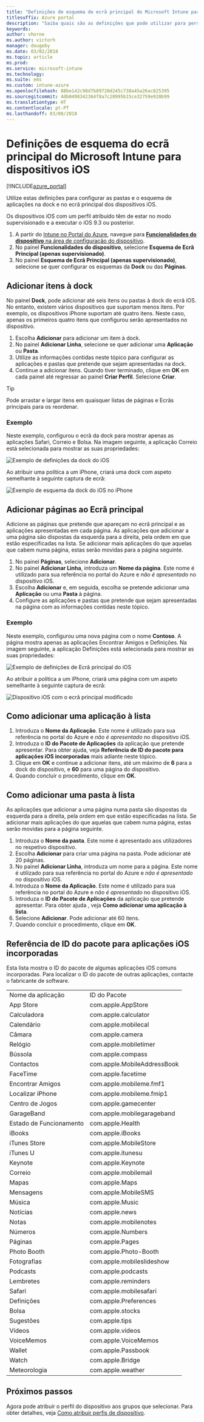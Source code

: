 ```yaml
---
title: "Definições de esquema do ecrã principal do Microsoft Intune para dispositivos iOS"
titlesuffix: Azure portal
description: "Saiba quais são as definições que pode utilizar para personalizar o ecrã principal e a dock em dispositivos iOS."
keywords: 
author: vhorne
ms.author: victorh
manager: dougeby
ms.date: 03/02/2018
ms.topic: article
ms.prod: 
ms.service: microsoft-intune
ms.technology: 
ms.suite: ems
ms.custom: intune-azure
ms.openlocfilehash: 88be142c98d7b89720d245c738a45a26ac825395
ms.sourcegitcommit: 4db0498342364f8a7c28995b15ce32759e920b99
ms.translationtype: HT
ms.contentlocale: pt-PT
ms.lasthandoff: 03/08/2018
---
```

# <a name="microsoft-intune-home-screen-layout-settings-for-devices-running-ios"></a>Definições de esquema do ecrã principal do Microsoft Intune para dispositivos iOS

[!INCLUDE[azure_portal](./includes/azure_portal.md)]

Utilize estas definições para configurar as pastas e o esquema de aplicações na dock e no ecrã principal dos dispositivos iOS.

Os dispositivos iOS com um perfil atribuído têm de estar no modo supervisionado e a executar o iOS 9.3 ou posterior.

1. A partir do [Intune no Portal do Azure](https://portal.azure.com), navegue para [**Funcionalidades do dispositivo** na área de configuração do dispositivo](device-features-configure.md).
2. No painel **Funcionalidades do dispositivo**, selecione **Esquema de Ecrã Principal (apenas supervisionado)**.
3. No painel **Esquema de Ecrã Principal (apenas supervisionado)**, selecione se quer configurar os esquemas da **Dock** ou das **Páginas**.

## <a name="add-items-to-the-dock"></a>Adicionar itens à dock

No painel **Dock**, pode adicionar até seis itens ou pastas à dock do ecrã iOS. No entanto, existem vários dispositivos que suportam menos itens. Por exemplo, os dispositivos iPhone suportam até quatro itens. Neste caso, apenas os primeiros quatro itens que configurou serão apresentados no dispositivo.

1. Escolha **Adicionar** para adicionar um item à dock.
2. No painel **Adicionar Linha**, selecione se quer adicionar uma **Aplicação** ou **Pasta**.
3. Utilize as informações contidas neste tópico para configurar as aplicações e pastas que pretende que sejam apresentadas na dock.
4. Continue a adicionar itens. Quando tiver terminado, clique em **OK** em cada painel até regressar ao painel **Criar Perfil**. Selecione **Criar**.

>[!TIP]
> Pode arrastar e largar itens em quaisquer listas de páginas e Ecrãs principais para os reordenar.

### <a name="example"></a>Exemplo

Neste exemplo, configurou o ecrã da dock para mostrar apenas as aplicações Safari, Correio e Bolsa. Na imagem seguinte, a aplicação Correio está selecionada para mostrar as suas propriedades:

![Exemplo de definições da dock do iOS](./media/FfFiUcP.png)

Ao atribuir uma política a um iPhone, criará uma dock com aspeto semelhante à seguinte captura de ecrã:

![Exemplo de esquema da dock do iOS no iPhone](./media/bAgCe8F.png)

## <a name="add-home-screen-pages"></a>Adicionar páginas ao Ecrã principal

Adicione as páginas que pretende que apareçam no ecrã principal e as aplicações apresentadas em cada página. As aplicações que adicionar a uma página são dispostas da esquerda para a direita, pela ordem em que estão especificadas na lista. Se adicionar mais aplicações do que aquelas que cabem numa página, estas serão movidas para a página seguinte.

1. No painel **Páginas**, selecione **Adicionar**.
2. No painel **Adicionar Linha**, introduza um **Nome da página**. Este nome é utilizado para sua referência no portal do Azure e *não é apresentado* no dispositivo iOS.
3. Escolha **Adicionar** e, em seguida, escolha se pretende adicionar uma **Aplicação** ou uma **Pasta** à página.
4. Configure as aplicações e pastas que pretende que sejam apresentadas na página com as informações contidas neste tópico.

### <a name="example"></a>Exemplo

Neste exemplo, configurou uma nova página com o nome **Contoso**. A página mostra apenas as aplicações Encontrar Amigos e Definições. Na imagem seguinte, a aplicação Definições está selecionada para mostrar as suas propriedades:

![Exemplo de definições de Ecrã principal do iOS](./media/Jc2OxyX.png)

Ao atribuir a política a um iPhone, criará uma página com um aspeto semelhante à seguinte captura de ecrã:

![Dispositivo iOS com o ecrã principal modificado](./media/Bd37PHa.png)

## <a name="how-to-add-an-app-to-the-list"></a>Como adicionar uma aplicação à lista

1. Introduza o **Nome da Aplicação**. Este nome é utilizado para sua referência no portal do Azure e *não é apresentado* no dispositivo iOS.
2. Introduza o **ID do Pacote de Aplicações** da aplicação que pretende apresentar. Para obter ajuda, veja **Referência de ID do pacote para aplicações iOS incorporadas** mais adiante neste tópico.
3. Clique em **OK** e continue a adicionar itens, até um máximo de **6** para a dock do dispositivo, e **60** para uma página do dispositivo.
4. Quando concluir o procedimento, clique em **OK**.

## <a name="how-to-add-a-folder-to-the-list"></a>Como adicionar uma pasta à lista

As aplicações que adicionar a uma página numa pasta são dispostas da esquerda para a direita, pela ordem em que estão especificadas na lista. Se adicionar mais aplicações do que aquelas que cabem numa página, estas serão movidas para a página seguinte.

1. Introduza o **Nome da pasta**. Este nome é apresentado aos utilizadores no respetivo dispositivo.
2. Escolha **Adicionar** para criar uma página na pasta. Pode adicionar até 20 páginas.
3. No painel **Adicionar Linha**, introduza um nome para a página. Este nome é utilizado para sua referência no portal do Azure e *não é apresentado* no dispositivo iOS.
3. Introduza o **Nome da Aplicação**. Este nome é utilizado para sua referência no portal do Azure e *não é apresentado* no dispositivo iOS.
2. Introduza o **ID do Pacote de Aplicações** da aplicação que pretende apresentar. Para obter ajuda , veja **Como adicionar uma aplicação à lista**.
3. Selecione **Adicionar**. Pode adicionar até 60 itens.
4. Quando concluir o procedimento, clique em **OK**.


## <a name="bundle-id-reference-for-built-in-ios-apps"></a>Referência de ID do pacote para aplicações iOS incorporadas

Esta lista mostra o ID do pacote de algumas aplicações iOS comuns incorporadas. Para localizar o ID do pacote de outras aplicações, contacte o fabricante de software.

|||
|-|-|
|Nome da aplicação|ID do Pacote|
|App Store|com.apple.AppStore|
|Calculadora|com.apple.calculator|
|Calendário|com.apple.mobilecal|
|Câmara|com.apple.camera|
|Relógio|com.apple.mobiletimer|
|Bússola|com.apple.compass|
|Contactos|com.apple.MobileAddressBook|
|FaceTime|com.apple.facetime|
|Encontrar Amigos|com.apple.mobileme.fmf1|
|Localizar iPhone|com.apple.mobileme.fmip1|
|Centro de Jogos|com.apple.gamecenter|
|GarageBand|com.apple.mobilegarageband|
|Estado de Funcionamento|com.apple.Health|
|iBooks|com.apple.iBooks|
|iTunes Store|com.apple.MobileStore|
|iTunes U|com.apple.itunesu|
|Keynote|com.apple.Keynote|
|Correio|com.apple.mobilemail|
|Mapas|com.apple.Maps|
|Mensagens|com.apple.MobileSMS|
|Música|com.apple.Music|
|Notícias|com.apple.news|
|Notas|com.apple.mobilenotes|
|Números|com.apple.Numbers|
|Páginas|com.apple.Pages|
|Photo Booth|com.apple.Photo-Booth|
|Fotografias|com.apple.mobileslideshow|
|Podcasts|com.apple.podcasts|
|Lembretes|com.apple.reminders|
|Safari|com.apple.mobilesafari|
|Definições|com.apple.Preferences|
|Bolsa|com.apple.stocks|
|Sugestões|com.apple.tips|
|Vídeos|com.apple.videos|
|VoiceMemos|com.apple.VoiceMemos|
|Wallet|com.apple.Passbook|
|Watch|com.apple.Bridge|
|Meteorologia|com.apple.weather|


## <a name="next-steps"></a>Próximos passos

Agora pode atribuir o perfil do dispositivo aos grupos que selecionar. Para obter detalhes, veja [Como atribuir perfis de dispositivo](device-profile-assign.md).
